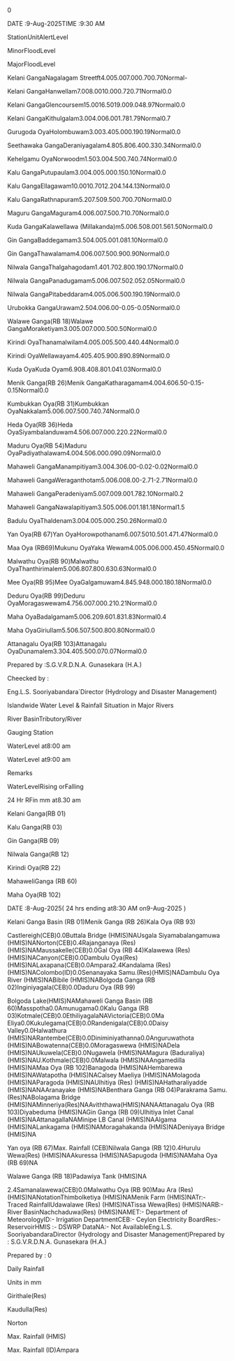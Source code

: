 0

DATE :9-Aug-2025TIME :9:30 AM

StationUnitAlertLevel

MinorFloodLevel

MajorFloodLevel

Kelani GangaNagalagam Streetft4.005.007.000.700.70Normal-

Kelani GangaHanwellam7.008.0010.000.720.71Normal0.0

Kelani GangaGlencoursem15.0016.5019.009.048.97Normal0.0

Kelani GangaKithulgalam3.004.006.001.781.79Normal0.7

Gurugoda OyaHolombuwam3.003.405.000.190.19Normal0.0

Seethawaka GangaDeraniyagalam4.805.806.400.330.34Normal0.0

Kehelgamu OyaNorwoodm1.503.004.500.740.74Normal0.0

Kalu GangaPutupaulam3.004.005.000.150.10Normal0.0

Kalu GangaEllagawam10.0010.7012.204.144.13Normal0.0

Kalu GangaRathnapuram5.207.509.500.700.70Normal0.0

Maguru GangaMaguram4.006.007.500.710.70Normal0.0

Kuda GangaKalawellawa (Millakanda)m5.006.508.001.561.50Normal0.0

Gin GangaBaddegamam3.504.005.001.081.10Normal0.0

Gin GangaThawalamam4.006.007.500.900.90Normal0.0

Nilwala GangaThalgahagodam1.401.702.800.190.17Normal0.0

Nilwala GangaPanadugamam5.006.007.502.052.05Normal0.0

Nilwala GangaPitabeddaram4.005.006.500.190.19Normal0.0

Urubokka GangaUrawam2.504.006.00-0.05-0.05Normal0.0

Walawe Ganga(RB 18)Walawe GangaMoraketiyam3.005.007.000.500.50Normal0.0

Kirindi OyaThanamalwilam4.005.005.500.440.44Normal0.0

Kirindi OyaWellawayam4.405.405.900.890.89Normal0.0

Kuda OyaKuda Oyam6.908.408.801.041.03Normal0.0

Menik Ganga(RB 26)Menik GangaKatharagamam4.004.606.50-0.15-0.15Normal0.0

Kumbukkan Oya(RB 31)Kumbukkan OyaNakkalam5.006.007.500.740.74Normal0.0

Heda Oya(RB 36)Heda OyaSiyambalanduwam4.506.007.000.220.22Normal0.0

Maduru Oya(RB 54)Maduru OyaPadiyathalawam4.004.506.000.090.09Normal0.0

Mahaweli GangaManampitiyam3.004.306.00-0.02-0.02Normal0.0

Mahaweli GangaWeraganthotam5.006.008.00-2.71-2.71Normal0.0

Mahaweli GangaPeradeniyam5.007.009.001.782.10Normal0.2

Mahaweli GangaNawalapitiyam3.505.006.001.181.18Normal1.5

Badulu OyaThaldenam3.004.005.000.250.26Normal0.0

Yan Oya(RB 67)Yan OyaHorowpothanam6.007.5010.501.471.47Normal0.0

Maa Oya (RB69)Mukunu OyaYaka Wewam4.005.006.000.450.45Normal0.0

Malwathu Oya(RB 90)Malwathu OyaThanthirimalem5.006.807.800.630.63Normal0.0

Mee Oya(RB 95)Mee OyaGalgamuwam4.845.948.000.180.18Normal0.0

Deduru Oya(RB 99)Deduru OyaMoragaswewam4.756.007.000.210.21Normal0.0

Maha OyaBadalgamam5.006.209.601.831.83Normal0.4

Maha OyaGiriullam5.506.507.500.800.80Normal0.0

Attanagalu Oya(RB 103)Attanagalu OyaDunamalem3.304.405.500.070.07Normal0.0

Prepared by :S.G.V.R.D.N.A. Gunasekara (H.A.)

Cheecked by :

Eng.L.S. Sooriyabandara`Director (Hydrology and Disaster Management)

Islandwide Water Level & Rainfall Situation in Major Rivers

River BasinTributory/River

Gauging Station

WaterLevel at8:00 am

WaterLevel at9:00 am

Remarks

WaterLevelRising orFalling

24 Hr RFin mm at8.30 am

Kelani Ganga(RB 01)

Kalu Ganga(RB 03)

Gin Ganga(RB 09)

Nilwala Ganga(RB 12)

Kirindi Oya(RB 22)

MahaweliGanga (RB 60)

Maha Oya(RB 102)

DATE :8-Aug-2025( 24 hrs ending at8:30 AM on9-Aug-2025 )

Kelani Ganga Basin (RB 01)Menik Ganga (RB 26)Kala Oya (RB 93)

Castlereigh(CEB)0.0Buttala Bridge (HMIS)NAUsgala Siyamabalangamuwa (HMIS)NANorton(CEB)0.4Rajanganaya (Res) (HMIS)NAMaussakelle(CEB)0.0Gal Oya (RB 44)Kalawewa (Res) (HMIS)NACanyon(CEB)0.0Dambulu Oya(Res) (HMIS)NALaxapana(CEB)0.0Ampara2.4Kandalama (Res) (HMIS)NAColombo(ID)0.0Senanayaka Samu.(Res)(HMIS)NADambulu Oya River (HMIS)NABibile (HMIS)NABolgoda Ganga (RB 02)Inginiyagala(CEB)0.0Daduru Oya (RB 99)

Bolgoda Lake(HMIS)NAMahaweli Ganga Basin (RB 60)Masspotha0.0Amunugama0.0Kalu Ganga (RB 03)Kotmale(CEB)0.0EthiliyagalaNAVictoria(CEB)0.0Ma Eliya0.0Kukulegama(CEB)0.0Randenigala(CEB)0.0Daisy Valley0.0Halwathura (HMIS)NARantembe(CEB)0.0Diniminiyathanna0.0Anguruwathota (HMIS)NABowatenna(CEB)0.0Moragaswewa (HMIS)NADela (HMIS)NAUkuwela(CEB)0.0Nugawela (HMIS)NAMagura (Baduraliya) (HMIS)NAU.Kothmale(CEB)0.0Malwala (HMIS)NAAngamedilla (HMIS)NAMaa Oya (RB 102)Banagoda (HMIS)NAHembarewa (HMIS)NAWatapotha (HMIS)NACalsey Maeliya (HMIS)NAMolagoda (HMIS)NAParagoda (HMIS)NAUlhitiya (Res) (HMIS)NAHatharaliyadde (HMIS)NANAAranayake (HMIS)NABenthara Ganga (RB 04)Parakrama Samu.(Res)NABolagama Bridge (HMIS)NAMinneriya(Res)NAAviththawa(HMIS)NANAAttanagalu Oya (RB 103)Diyabeduma (HMIS)NAGin Ganga (RB 09)Ulhitiya Inlet Canal (HMIS)NAAttanagallaNAMinipe LB Canal (HMIS)NAAlgama (HMIS)NALankagama (HMIS)NAMoragahakanda (HMIS)NADeniyaya Bridge (HMIS)NA

Yan oya (RB 67)Max. Rainfall (CEB)Nilwala Ganga (RB 12)0.4Hurulu Wewa(Res) (HMIS)NAAkuressa (HMIS)NASapugoda (HMIS)NAMaha Oya (RB 69)NA

Walawe Ganga (RB 18)Padawiya Tank (HMIS)NA

2.4Samanalawewa(CEB)0.0Malwathu Oya (RB 90)Mau Ara (Res) (HMIS)NANotationThimbolketiya (HMIS)NAMenik Farm (HMIS)NATr:- Traced RainfallUdawalawe (Res) (HMIS)NATissa Wewa(Res) (HMIS)NARB:- River BasinNachchaduwa(Res) (HMIS)NAMET:- Department of MeteorologyID:- Irrigation DepartmentCEB:- Ceylon Electricity BoardRes:- ReservoirHMIS :- DSWRP DataNA:- Not AvailableEng.L.S. SooriyabandaraDirector (Hydrology and Disaster Management)Prepared by : S.G.V.R.D.N.A. Gunasekara (H.A.)

Prepared by : 0

Daily Rainfall

Units in mm

Girithale(Res)

Kaudulla(Res)

Norton

Max. Rainfall (HMIS)

Max. Rainfall (ID)Ampara